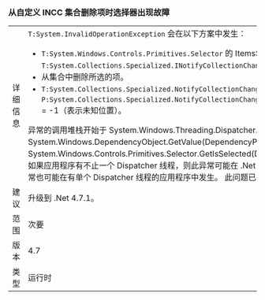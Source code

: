 ### <a name="crash-in-selector-when-removing-an-item-from-a-custom-incc-collection"></a>从自定义 INCC 集合删除项时选择器出现故障

|   |   |
|---|---|
|详细信息|<code>T:System.InvalidOperationException</code> 会在以下方案中发生：<ul><li><code>T:System.Windows.Controls.Primitives.Selector</code> 的 ItemsSource 是 <code>T:System.Collections.Specialized.INotifyCollectionChanged</code> 自定义实现的集合。</li><li>从集合中删除所选的项。</li><li><code>T:System.Collections.Specialized.NotifyCollectionChangedEventArgs</code> 中 <code>P:System.Collections.Specialized.NotifyCollectionChangedEventArgs.OldStartingIndex</code> = -1（表示未知位置）。</li></ul>异常的调用堆栈开始于 System.Windows.Threading.Dispatcher.VerifyAccess()、System.Windows.DependencyObject.GetValue(DependencyProperty dp)、System.Windows.Controls.Primitives.Selector.GetIsSelected(DependencyObject element)。如果应用程序有不止一个 Dispatcher 线程，则此异常可能在 .Net 4.5 中发生。 在 .Net 4.7 中，异常也可能在有单个 Dispatcher 线程的应用程序中发生。 此问题已在 .Net 4.7.1 中解决。|
|建议|升级到 .Net 4.7.1。|
|范围|次要|
|版本|4.7|
|类型|运行时|

